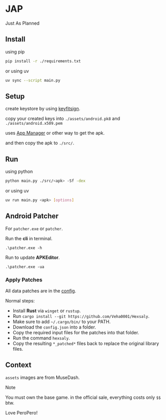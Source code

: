 # JAP

Just As Planned

## Install

using pip

```bash
pip install -r ./requirements.txt
```

or using uv

```bash
uv sync --script main.py
```

## Setup

create keystore by using [keyfitsign](https://github.com/Veha0001/keyfitsign).

copy your created keys into `./assets/android.pk8` and `./assets/android.x509.pem`

uses [App Manager](https://github.com/MuntashirAkon/AppManager) or other way to get the apk.

and then copy the apk to `./src/`.

## Run

using python

```bash
python main.py ./src/<apk> -Sf -dex
```

or using uv

```bash
uv run main.py <apk> [options]
```

## Android Patcher

For `patcher.exe` or `patcher`.

Run the **cli** in terminal.

```pwsh
.\patcher.exe -h
```

Run to update **APKEditor**.

```pwsh
.\patcher.exe -ua
```

### Apply Patches

All data patches are in the [config](./config.json).

Normal steps:

- Install **Rust** via `winget` or `rustup`.
- Run `cargo install --git https://github.com/Veha0001/Hexsaly`.
- Make sure to add `~/.cargo/bin/` to your PATH.
- Download the `config.json` into a folder.
- Copy the required input files for the patches into that folder.
- Run the command `hexsaly`.
- Copy the resulting `*_patched*` files back to replace the original library files.

## Context

`assets` images are from MuseDash.

> [!NOTE]
> You must own the base game. in the official sale, everything costs only `$$` btw.
>
> Love PeroPero!

